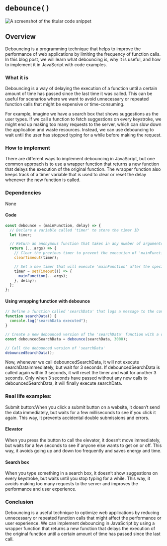 # `debounce()`

![A screenshot of the titular code snippet](../snapshots/debounce.png)

## Overview

Debouncing is a programming technique that helps to improve the performance of web applications by limiting the frequency of function calls. In this blog post, we will learn what debouncing is, why it is useful, and how to implement it in JavaScript with code examples.

### What it is

Debouncing is a way of delaying the execution of a function until a certain amount of time has passed since the last time it was called. This can be useful for scenarios where we want to avoid unnecessary or repeated function calls that might be expensive or time-consuming.

For example, imagine we have a search box that shows suggestions as the user types. If we call a function to fetch suggestions on every keystroke, we might end up making too many requests to the server, which can slow down the application and waste resources. Instead, we can use debouncing to wait until the user has stopped typing for a while before making the request.

### How to implement

There are different ways to implement debouncing in JavaScript, but one common approach is to use a wrapper function that returns a new function that delays the execution of the original function. The wrapper function also keeps track of a timer variable that is used to clear or reset the delay whenever the new function is called.

### Dependencies

None

#### Code

```js
const debounce = (mainFunction, delay) => {
  // Declare a variable called 'timer' to store the timer ID
  let timer;

  // Return an anonymous function that takes in any number of arguments
  return (...args) => {
    // Clear the previous timer to prevent the execution of 'mainFunction'
    clearTimeout(timer);

    // Set a new timer that will execute 'mainFunction' after the specified delay
    timer = setTimeout(() => {
      mainFunction(...args);
    }, delay);
  };
};
```

#### Using wrapping function with debounce

```js
// Define a function called 'searchData' that logs a message to the console
function searchData() {
  console.log("searchData executed");
}

// Create a new debounced version of the 'searchData' function with a delay of 3000 milliseconds (3 seconds)
const debouncedSearchData = debounce(searchData, 3000);

// Call the debounced version of 'searchData'
debouncedSearchData();
```

Now, whenever we call debouncedSearchData, it will not execute searchDataimmediately, but wait for 3 seconds. If debouncedSearchData is called again within 3 seconds, it will reset the timer and wait for another 3 seconds. Only when 3 seconds have passed without any new calls to debouncedSearchData, it will finally execute searchData.

### Real life examples:

Submit button:When you click a submit button on a website, it doesn’t send the data immediately, but waits for a few milliseconds to see if you click it again. This way, it prevents accidental double submissions and errors.

#### Elevator

When you press the button to call the elevator, it doesn’t move immediately, but waits for a few seconds to see if anyone else wants to get on or off. This way, it avoids going up and down too frequently and saves energy and time.

#### Search box

When you type something in a search box, it doesn’t show suggestions on every keystroke, but waits until you stop typing for a while. This way, it avoids making too many requests to the server and improves the performance and user experience.

### Conclusion

Debouncing is a useful technique to optimize web applications by reducing unnecessary or repeated function calls that might affect the performance or user experience. We can implement debouncing in JavaScript by using a wrapper function that returns a new function that delays the execution of the original function until a certain amount of time has passed since the last call.
